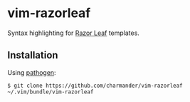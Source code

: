 # vim-razorleaf

Syntax highlighting for [Razor Leaf][] templates.


## Installation

Using [pathogen][]:


```shellsession
$ git clone https://github.com/charmander/vim-razorleaf ~/.vim/bundle/vim-razorleaf
```


  [Razor Leaf]: https://github.com/charmander/razorleaf
  [pathogen]: https://github.com/tpope/pathogen
